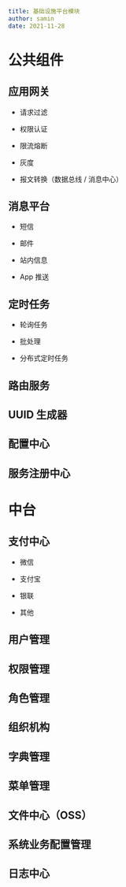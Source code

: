 ```yaml
title: 基础设施平台模块
author: samin
date: 2021-11-28
```

# 公共组件

## 应用网关

- 请求过滤

- 权限认证

- 限流熔断

- 灰度

- 报文转换（数据总线 / 消息中心）

## 消息平台

- 短信

- 邮件

- 站内信息

- App 推送

## 定时任务

- 轮询任务

- 批处理

- 分布式定时任务

## 路由服务

## UUID 生成器

## 配置中心

## 服务注册中心

# 中台

## 支付中心

- 微信

- 支付宝

- 银联

- 其他

## 用户管理

## 权限管理

## 角色管理

## 组织机构

## 字典管理

## 菜单管理

## 文件中心（OSS）

## 系统业务配置管理

## 日志中心